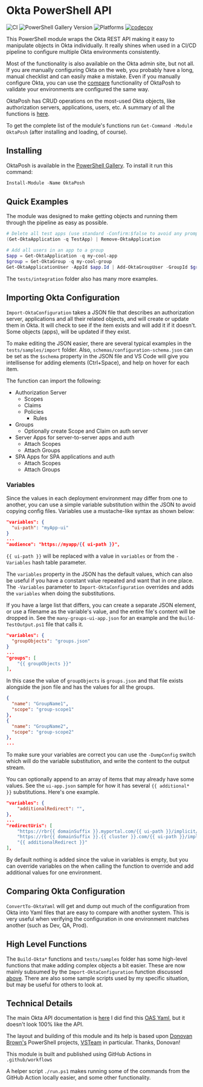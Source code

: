 # Okta PowerShell API

![CI](https://github.com/Seekatar/OktaPosh/workflows/CI/badge.svg?branch=main)
![PowerShell Gallery Version](https://img.shields.io/powershellgallery/v/OktaPosh)
![Platforms](https://img.shields.io/powershellgallery/p/OktaPosh)
[![codecov](https://codecov.io/gh/Seekatar/OktaPosh/branch/main/graph/badge.svg?token=XX57WM7GY5)](https://codecov.io/gh/Seekatar/OktaPosh)

This PowerShell module wraps the Okta REST API making it easy to manipulate objects in Okta individually. It really shines when used in a CI/CD pipeline to configure multiple Okta environments consistently.

Most of the functionality is also available on the Okta admin site, but not all. If you are manually configuring Okta on the web, you probably have a long, manual checklist and can easily make a mistake. Even if you manually configure Okta, you can use the [compare](#comparing-okta-configuration) functionality of OktaPosh to validate your environments are configured the same way.

OktaPosh has CRUD operations on the most-used Okta objects, like authorization servers, applications, users, etc. A summary of all the functions is [here](summary.md).

To get the complete list of the module's functions run `Get-Command -Module OktaPosh` (after installing and loading, of course).

## Installing

OktaPosh is available in the [PowerShell Gallery](https://www.powershellgallery.com/packages/OktaPosh).  To install it run this command:

``` PowerShell
Install-Module -Name OktaPosh
```

## Quick Examples

The module was designed to make getting objects and running them through the pipeline as easy as possible.

```PowerShell
# Delete all test apps (use standard -Confirm:$false to avoid any prompting)
(Get-OktaApplication -q TestApp) | Remove-OktaApplication
```

```PowerShell
# Add all users in an app to a group
$app = Get-OktaApplication -q my-cool-app
$group = Get-OktaGroup -q my-cool-group
Get-OktaApplicationUser -AppId $app.Id | Add-OktaGroupUser -GroupId $group.Id
```

The `tests/integration` folder also has many more examples.

## Importing Okta Configuration

`Import-OktaConfiguration` takes a JSON file that describes an authorization server, applications and all their related objects, and will create or update them in Okta. It will check to see if the item exists and will add it if it doesn't. Some objects (apps), will be updated if they exist.

To make editing the JSON easier, there are several typical examples in the `tests/samples/import` folder. Also, `schemas/configuration-schema.json` can be set as the `$schema` property in the JSON file and VS Code will give you intellisense for adding elements (Ctrl+Space), and help on hover for each item.

The function can import the following:

* Authorization Server
  * Scopes
  * Claims
  * Policies
    * Rules
* Groups
  * Optionally create Scope and Claim on auth server
* Server Apps for server-to-server apps and auth
  * Attach Scopes
  * Attach Groups
* SPA Apps for SPA applications and auth
  * Attach Scopes
  * Attach Groups

### Variables

Since the values in each deployment environment may differ from one to another, you can use a simple variable substitution within the JSON to avoid copying config files. Variables use a mustache-like syntax as shown below:

```json
"variables": {
  "ui-path": "myApp-ui"
}
...
"audience": "https://myapp/{{ ui-path }}",
```

`{{ ui-path }}` will be replaced with a value in `variables` or from the `-Variables` hash table parameter.

The `variables` property in the JSON has the default values, which can also be useful if you have a constant value repeated and want that in one place. The `-Variables` parameter to `Import-OktaConfiguration` overrides and adds the `variables` when doing the substitutions.

If you have a large list that differs, you can create a separate JSON element, or use a filename as the variable's value, and the entire file's content will be dropped in. See the `many-groups-ui-app.json` for an example and the `Build-TestOutput.ps1` file that calls it.

```json
"variables": {
  "groupObjects": "groups.json"
}
...
"groups": [
    "{{ groupObjects }}"
],

```

In this case the value of `groupObjects` is `groups.json` and that file exists alongside the json file and has the values for all the groups.

```json
{
  "name": "GroupName1",
  "scope": "group-scope1"
},
{
  "name": "GroupName2",
  "scope": "group-scope2"
},
...
```

To make sure your variables are correct you can use the `-DumpConfig` switch which will do the variable substitution, and write the content to the output stream.

You can optionally append to an array of items that may already have some values. See the `ui-app.json` sample for how it has several `{{ additional* }}` substitutions. Here's one example.

```json
"variables": {
    "additionalRedirect": "",
},
...
"redirectUris": [
    "https://rbr{{ domainSuffix }}.myportal.com/{{ ui-path }}/implicit/callback",
    "https://rbr{{ domainSuffix }}.{{ cluster }}.com/{{ ui-path }}/implicit/callback",
    "{{ additionalRedirect }}"
],
```

By default nothing is added since the value in variables is empty, but you can override variables on the when calling the function to override and add additional values for one environment.

## Comparing Okta Configuration

`ConvertTo-OktaYaml` will get and dump out much of the configuration from Okta into Yaml files that are easy to compare with another system. This is very useful when verifying the configuration in one environment matches another (such as Dev, QA, Prod).

## High Level Functions

The `Build-Okta*` functions and `tests/samples` folder has some high-level functions that make adding complex objects a bit easier. These are now mainly subsumed by the `Import-OktaConfiguration` function discussed [above](#importing-okta-configuration). There are also some sample scripts used by my specific situation, but may be useful for others to look at.

## Technical Details

The main Okta API documentation is [here](https://developer.okta.com/docs/reference/) I did find this [OAS Yaml](https://github.com/okta/okta-sdk-java/blob/master/src/swagger/api.yaml), but it doesn't look 100% like the API.

The layout and building of this module and its help is based upon [Donovan Brown's](https://github.com/DarqueWarrior) PowerShell projects, [VSTeam](https://github.com/MethodsAndPractices/vsteam) in particular. Thanks, Donovan!

This module is built and published using GitHub Actions in `.github/workflows`

A helper script `./run.ps1` makes running some of the commands from the GitHub Action locally easier, and some other functionality.
